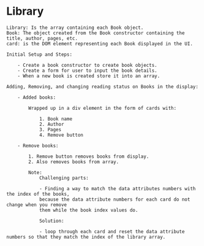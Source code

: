 # Library

    Library: Is the array containing each Book object.
    Book: The object created from the Book constructor containing the title, author, pages, etc.
    card: is the DOM element representing each Book displayed in the UI.

    Initial Setup and Steps:

        - Create a book constructor to create book objects.
        - Create a form for user to input the book details.
        - When a new book is created store it into an array.
    
    Adding, Removing, and changing reading status on Books in the display:

        - Added books:

            Wrapped up in a div element in the form of cards with:

                1. Book name
                2. Author
                3. Pages
                4. Remove button
        
        - Remove books:
        
            1. Remove button removes books from display.
            2. Also removes books from array.

            Note: 
                Challenging parts:

                - Finding a way to match the data attributes numbers with the index of the books, 
                because the data attribute numbers for each card do not change when you remove 
                them while the book index values do.

                Solution:

                - loop through each card and reset the data attribute numbers so that they match the index of the library array.




